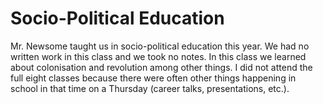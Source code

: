 <html>
<title>Socio-Politics</title>
<h1>Socio-Political Education</h1>
<div>
  <p>Mr. Newsome taught us in socio-political education this year. We had no written work in this class and we took no notes. In this class we learned about colonisation and revolution among other things. I did not attend the full eight classes because there were often other things happening in school in that time on a Thursday (career talks, presentations, etc.).</p>
</div>
</html>
